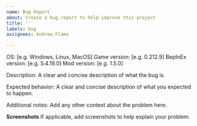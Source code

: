```yaml
---
name: Bug Report
about: Create a bug report to help improve this project
title: ''
labels: bug
assignees: Andrew-Flame

---
```


OS: [e.g. Windows, Linux, MacOS]
Game version: [e.g. 0.212.9]
BepInEx version: [e.g. 5.4.19.0]
Mod version: [e.g. 1.5.0]

Description: A clear and concise description of what the bug is.

Expected behavior: A clear and concise description of what you expected to happen.

Additional notes: Add any other context about the problem here.

**Screenshots**
If applicable, add screenshots to help explain your problem.
